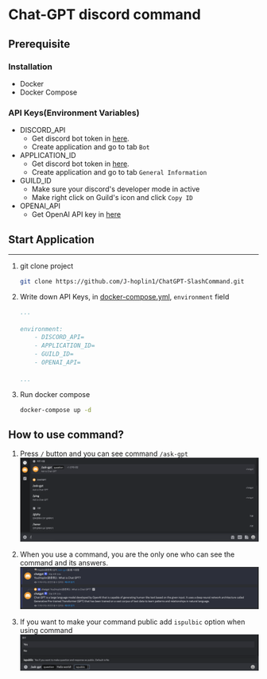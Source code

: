 Chat-GPT discord command
===
## Prerequisite

### Installation 
- Docker
- Docker Compose

### API Keys(Environment Variables)
- DISCORD_API
    - Get discord bot token in [here](https://discord.com/developers/applications).
    - Create application and go to tab `Bot`
- APPLICATION_ID
    - Get discord bot token in [here](https://discord.com/developers/applications).
    - Create application and go to tab `General Information`
- GUILD_ID
    - Make sure your discord's developer mode in active
    - Make right click on Guild's icon and click `Copy ID`
- OPENAI_API
    - Get OpenAI API key in [here](https://platform.openai.com/docs/quickstart/build-your-application)
## Start Application
***

1. git clone project
    ```bash
    git clone https://github.com/J-hoplin1/ChatGPT-SlashCommand.git
    ```

2. Write down API Keys, in [docker-compose.yml](./docker-compose.yml), `environment` field
    ```yaml
    ...
    
    environment:
        - DISCORD_API=
        - APPLICATION_ID=
        - GUILD_ID=
        - OPENAI_API=
    
    ...
    ```

3. Run docker compose
    ```bash
    docker-compose up -d
    ```
## How to use command?
1. Press `/` button and you can see command `/ask-gpt`
    ![img](./img/1.png)

2. When you use a command, you are the only one who can see the command and its answers.
    ![img](./img/2.png)
3. If you want to make your command public add `ispulbic` option when using command
    ![img](./img/3.png)